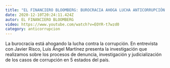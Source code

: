 ```yaml
---
title: "EL FINANCIERO BLOOMBERG: BUROCRACIA AHOGA LUCHA ANTICORRUPCIÓN EN LOS ESTADOS"
date: 2020-12-10T20:24:11.424Z
autor: EL FINANCIERO BLOOMBERG
video: https://www.youtube.com/watch?v=EOYR-t7wzd0
category: anticorrupcion
---
```

La burocracia está ahogando la lucha contra la corrupción. En entrevista con Javier Risco, Luis Ángel Martínez presenta la investigación que realizamos sobre los procesos de denuncia, investigación y judicialización de los casos de corrupción en 5 estados del país.
